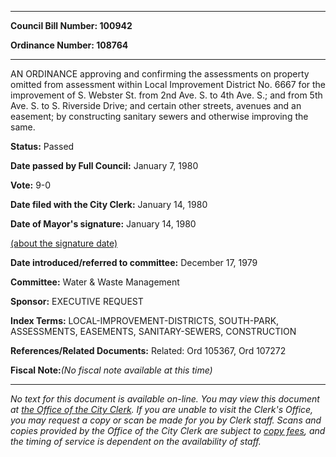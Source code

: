 

********

**Council Bill Number: 100942**
   
**Ordinance Number: 108764**
********

 AN ORDINANCE approving and confirming the assessments on property omitted from assessment within Local Improvement District No. 6667 for the improvement of S. Webster St. from 2nd Ave. S. to 4th Ave. S.; and from 5th Ave. S. to S. Riverside Drive; and certain other streets, avenues and an easement; by constructing sanitary sewers and otherwise improving the same.

**Status:** Passed
   
**Date passed by Full Council:** January 7, 1980
   
**Vote:** 9-0
   
**Date filed with the City Clerk:** January 14, 1980
   
**Date of Mayor's signature:** January 14, 1980
   
[(about the signature date)](/~public/approvaldate.htm)
   
   
   
**Date introduced/referred to committee:** December 17, 1979
   
**Committee:** Water & Waste Management
   
**Sponsor:** EXECUTIVE REQUEST
   
   
**Index Terms:** LOCAL-IMPROVEMENT-DISTRICTS, SOUTH-PARK, ASSESSMENTS, EASEMENTS, SANITARY-SEWERS, CONSTRUCTION

**References/Related Documents:** Related: Ord 105367, Ord 107272

**Fiscal Note:**_(No fiscal note available at this time)_
********

_No text for this document is available on-line. You may view this document at [the Office of the City Clerk](http://www.seattle.gov/leg/clerk/contactUs.htm). If you are unable to visit the Clerk's Office, you may request a copy or scan be made for you by Clerk staff. Scans and copies provided by the Office of the City Clerk are subject to [copy fees](http://clerk.seattle.gov/~public/clerkfees.htm), and the timing of service is dependent on the availability of staff._

